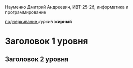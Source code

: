 Науменко Дмитрий Андреевич, ИВТ-25-2б, информатика и программирование

<u> подчеркивание </u>
*курсив*
**жирный** 
# Заголовок 1 уровня
## Заголовок 2 уровня
